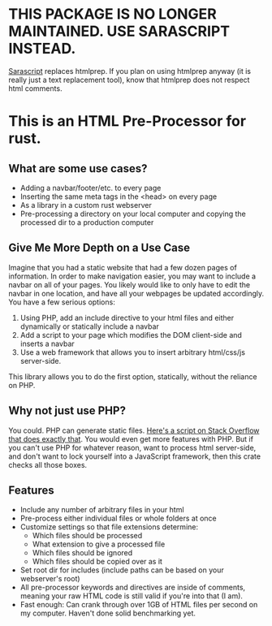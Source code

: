 # THIS PACKAGE IS NO LONGER MAINTAINED. USE SARASCRIPT INSTEAD.
[Sarascript](https://crates.io/crates/sarascript) replaces htmlprep. If you plan
on using htmlprep anyway (it is really just a text replacement tool), know that
htmlprep does not respect html comments.

# This is an HTML Pre-Processor for rust.

## What are some use cases?
- Adding a navbar/footer/etc. to every page
- Inserting the same meta tags in the \<head\> on every page
- As a library in a custom rust webserver
- Pre-processing a directory on your local computer and copying the processed
  dir to a production computer

## Give Me More Depth on a Use Case
Imagine that you had a static website that had a few dozen pages of information.
In order to make navigation easier, you may want to include a navbar on all of
your pages. You likely would like to only have to edit the navbar in one
location, and have all your webpages be updated accordingly. You have a few
serious options:
1. Using PHP, add an include directive to your html files and either dynamically
   or statically include a navbar
2. Add a script to your page which modifies the DOM client-side and inserts a
   navbar 
3. Use a web framework that allows you to insert arbitrary html/css/js
   server-side.

This library allows you to do the first option, statically, without the reliance
on PHP.

## Why not just use PHP?
You could. PHP can generate static files. [Here's a script on Stack Overflow
that does exactly
that](https://stackoverflow.com/questions/32028857/want-to-render-or-generate-all-php-files-in-a-directory-to-static-html).
You would even get more features with PHP. But if you can't use PHP for whatever
reason, want to process html server-side, and don't want to lock yourself into a
JavaScript framework, then this crate checks all those boxes.


## Features
- Include any number of arbitrary files in your html
- Pre-process either individual files or whole folders at once
- Customize settings so that file extensions determine:
    - Which files should be processed
    - What extension to give a processed file
    - Which files should be ignored
    - Which files should be copied over as it
- Set root dir for includes (include paths can be based on your webserver's
  root)
- All pre-processor keywords and directives are inside of comments, meaning your
  raw HTML code is still valid if you're into that (I am).
- Fast enough: Can crank through over 1GB of HTML files per second on my
  computer. Haven't done solid benchmarking yet.